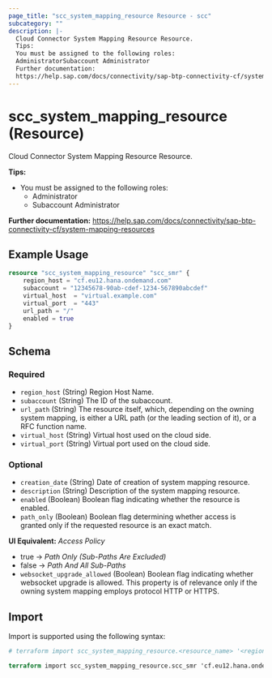 ```yaml
---
page_title: "scc_system_mapping_resource Resource - scc"
subcategory: ""
description: |-
  Cloud Connector System Mapping Resource Resource.
  Tips:
  You must be assigned to the following roles:
  AdministratorSubaccount Administrator
  Further documentation:
  https://help.sap.com/docs/connectivity/sap-btp-connectivity-cf/system-mapping-resources
---
```


# scc_system_mapping_resource (Resource)

Cloud Connector System Mapping Resource Resource.
				
__Tips:__
* You must be assigned to the following roles:
	* Administrator
	* Subaccount Administrator

__Further documentation:__
<https://help.sap.com/docs/connectivity/sap-btp-connectivity-cf/system-mapping-resources>

## Example Usage

```terraform
resource "scc_system_mapping_resource" "scc_smr" {
    region_host = "cf.eu12.hana.ondemand.com"
    subaccount = "12345678-90ab-cdef-1234-567890abcdef"
    virtual_host  = "virtual.example.com"
    virtual_port  = "443"
    url_path = "/"
    enabled = true
}
```

<!-- schema generated by tfplugindocs -->
## Schema

### Required

- `region_host` (String) Region Host Name.
- `subaccount` (String) The ID of the subaccount.
- `url_path` (String) The resource itself, which, depending on the owning system mapping, is either a URL path (or the leading section of it), or a RFC function name.
- `virtual_host` (String) Virtual host used on the cloud side.
- `virtual_port` (String) Virtual port used on the cloud side.

### Optional

- `creation_date` (String) Date of creation of system mapping resource.
- `description` (String) Description of the system mapping resource.
- `enabled` (Boolean) Boolean flag indicating whether the resource is enabled.
- `path_only` (Boolean) Boolean flag determining whether access is granted only if the requested resource is an exact match.
				
__UI Equivalent:__ *Access Policy*

- true → *Path Only (Sub-Paths Are Excluded)*
- false → *Path And All Sub-Paths*
- `websocket_upgrade_allowed` (Boolean) Boolean flag indicating whether websocket upgrade is allowed. This property is of relevance only if the owning system mapping employs protocol HTTP or HTTPS.

## Import

Import is supported using the following syntax:

```terraform
# terraform import scc_system_mapping_resource.<resource_name> '<region_host>,<subaccount>,<virtual_host>,<virtual_port>,<url_path>`

terraform import scc_system_mapping_resource.scc_smr 'cf.eu12.hana.ondemand.com,12345678-90ab-cdef-1234-567890abcdef,virtual.example.com,443,/'
```
